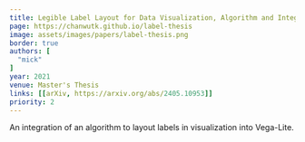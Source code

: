 ```yaml
---
title: Legible Label Layout for Data Visualization, Algorithm and Integration into Vega-Lite
page: https://chanwutk.github.io/label-thesis
image: assets/images/papers/label-thesis.png
border: true
authors: [
  "mick"
]
year: 2021
venue: Master's Thesis
links: [[arXiv, https://arxiv.org/abs/2405.10953]]
priority: 2
---
```

An integration of an algorithm to layout labels in visualization into Vega-Lite.
